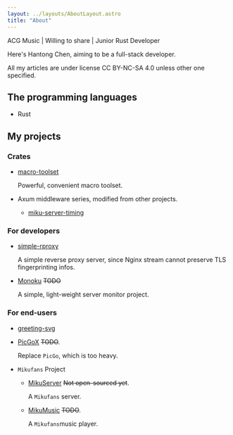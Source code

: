 ```yaml
---
layout: ../layouts/AboutLayout.astro
title: "About"
---
```


ACG Music | Willing to share | Junior Rust Developer

Here's Hantong Chen, aiming to be a full-stack developer.

All my articles are under license CC BY-NC-SA 4.0 unless other one specified.

## The programming languages

- Rust

## My projects

### Crates

- [macro-toolset](https://github.com/cxw620/macro-toolset)

  Powerful, convenient macro toolset.
- Axum middleware series, modified from other projects.

  - [miku-server-timing](https://github.com/cxw620/miku-server-timing)

### For developers

- [simple-rproxy](https://github.com/cxw620/simple-rproxy)

  A simple reverse proxy server, since Nginx stream cannot preserve TLS fingerprinting infos.
- [Monoku](https://github.com/cxw620/Monoku) ~~TODO~~

  A simple, light-weight server monitor project.

### For end-users

- [greeting-svg](https://github.com/cxw620/greeting-svg)
- [PicGoX](https://github.com/cxw620/PicGoX) ~~TODO~~.

  Replace `PicGo`, which is too heavy.
- `Mikufans` Project

  - [MikuServer](https://github.com/cxw620/MikuServer) ~~Not open-sourced yet~~.

    A `Mikufans` server.
  - [MikuMusic](https://github.com/cxw620/MikuMusic) ~~TODO~~.

    A `Mikufans`music player.
